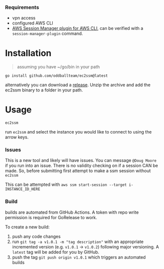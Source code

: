 ### Requirements

- vpn access
- configured AWS CLI
- [AWS Session Manager plugin for AWS CLI](https://docs.aws.amazon.com/systems-manager/latest/userguide/session-manager-working-with-install-plugin.html), can be verified with a `session-manager-plugin` command.

# Installation
> assuming you have ~/go/bin in your path

```
go install github.com/oddballteam/ec2ssm@latest
```

alternatively you can download a [release](https://github.com/oddballteam/ec2ssm/releases). Unzip the archive and add the ec2ssm binary to a folder in your path.

# Usage
```
ec2ssm
```

run `ec2ssm` and select the instance you would like to connect to using the arrow keys.

### Issues
This is a new tool and likely will have issues. 
You can message `@Doug Moore` if you run into an issue.
There is no validity checking on if a session CAN be made. 
So, before submitting first attempt to make a ssm session without `ec2ssm`

This can be attempted with `aws ssm start-session --target i-INSTANCE_ID_HERE`

### Build
builds are automated from GitHub Actions. A token with repo write permission is required for GoRelease to work.

To create a new build:

1. push any code changes
2. run `git tag -a v1.0.1 -m "tag description"` with an appropriate incremented version (e.g. `v1.0.1` -> `v1.0.2`) following major versioning. A `latest` tag will be added for you by GitHub.
3. push the tag `git push origin v1.0.1` which triggers an automated builds
